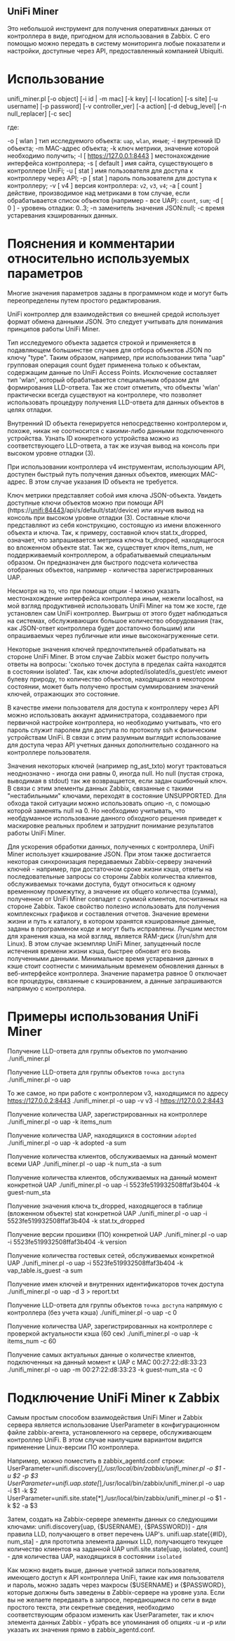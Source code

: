 ## UniFi Miner

Это небольшой инструмент для получения оперативных данных от контроллера в виде, пригодном для использования в Zabbix.
C его помощью можно передать в систему мониторинга любые показатели и настройки, доступные через API, предоставленный компанией Ubiquiti. 

# Использование

unifi_miner.pl [-o object] [-i id | -m mac] [-k key] [-l location] [-s site] [-u username] [-p password] [-v controller_ver] [-a action] [-d debug_level] [-n null_replacer] [-c sec]

где:

-o [ wlan ] тип исследуемого объекта: `uap`, `wlan`, иные;
-i внутренний ID объекта;
-m MAC-адрес объекта;
-k ключ метрики, значение которой необходимо получить;
-l [ https://127.0.0.1:8443 ] местонахождение интерфейса контроллера;
-s [ default ] имя сайта, существующего в контроллере UniFi;
-u [ stat ] имя пользователя для доступа к контроллеру через API;
-p [ stat ] пароль пользователя для доступа к контроллеру;
-v [ v4 ] версия контроллера: `v2`, `v3`, `v4`;
-a [ count ] действие, производимое над метриками в том случае, если обрабатывается список объектов (например - все UAP): `count`, `sum`;
-d [ 0 ] - уровень отладки: 0..3;
-n заменитель значения JSON:null;
-c время устаревания кэшированных данных.

# Пояснения и комментарии относительно используемых параметров 

Многие значения параметров заданы в программном коде и могут быть переопределены путем простого редактирования.

UniFi контроллер для взаимодействия со внешней средой использует формат обмена данными JSON. Это следует учитывать для понимания принципов работы UniFi Miner.

Тип исследуемого объекта задается строкой и применяется в подавляющем большинстве случаев для отбора объектов JSON по ключу "type". Таким образом, например, при использовании типа "uap" групповая операция count будет применена только к объектам, содержащим данные по UniFi Access Points. Исключение составляет тип 'wlan', который обрабатывается специальным образом для формирования LLD-ответа. Так же стоит отметить, что объекты 'wlan' практически всегда существуют на контроллере, 
что позволяет использовать процедуру получения LLD-ответа для данных объектов в целях отладки.

Внутренний ID объекта генерируется непосредственно контроллером и, похоже, никак не соотносится с какими-либо данными подключенного устройства. Узнать ID конкретного устройства можно из соответствующего LLD-ответа, а так же изучая вывод на консоль при высоком уровне отладки (3).

При использовании контроллера v4 инструментам, использующим API, доступен быстрый путь получения данных объектов, имеющих MAC-адрес. В этом случае указания ID объекта не требуется.

Ключ метрики представляет собой имя ключа JSON-объекта. Увидеть доступные ключи объектов можно при помощи API (https://<unifi:84443>/api/s/default/stat/device) или изучив вывод на консоль при высоком уровне отладки (3). 
Составные ключи представляют из себя конструкцию, состоящую из имени вложенного объекта и ключа. Так, к примеру, составной ключ stat.tx_dropped, означает, что запрашивается метрика ключа tx_dropped, находящегося во вложенном объекте stat.
Так же, существует ключ items_num, не поддерживаемый контроллером, а обрабатываемый специальным образом. Он предназначен для быстрого подсчета количества отобранных объектов, например - количества зарегистрированных UAP.

Несмотря на то, что при помощи опции -l можно указать местонахождение интерфейса контроллера иным, нежели localhost, на мой взгляд продуктивней использовать UniFi Miner на том же хосте, где установлен сам UniFi контроллер. Выигрыш от этого будет наблюдаться на системах, обслуживающих большое количество оборудования (так, как JSON-ответ контроллера будет достаточно большим) или опрашиваемых через публичные или иные высоконагруженные сети.

Некоторые значения ключей предпочтительней обрабатывать на стороне UniFi Miner. В этом случае Zabbix может быстро получить ответы на вопросы: 'сколько точек доступа в пределах сайта находятся в состоянии isolated'. Так, как ключи adopted/isolated/is_guest/etc имеют булеву природу, то количество объектов, находящихся в некотором состоянии, может быть получено простым суммированием значений ключей, отражающих это состояние.

В качестве имени пользователя для доступа к контроллеру через API можно использовать аккаунт администратора, создаваемого при первичной настройке контроллера, но необходимо учитывать, что его пароль служит паролем для доступа по протоколу ssh к физическим устройствам UniFi. В связи с этим разумным выглядит использование для доступа чераз API учетных данных дополнительно созданного на контроллере пользователя.

Значения некоторых ключей (например ng_ast_txto) могут трактоваться неоднозначно - иногда они равны 0, иногда null. Но null (пустая строка, выводимая в stdout) так же возвращается, если задан ошибочный ключ. В связи с этим элементы данных Zabbix, связанные с такими "нестабильными" ключами, переходят в состояние UNSUPPORTED. Для обхода такой ситуации можно использовать опцию -n, с помощью которой заменять null на 0. Но необходимо учитывать, что необдуманное использование данного обходного решения приведет к маскировке реальных проблем и затруднит понимание результатов работы UniFi Miner.

Для ускорения обработки данных, полученных с контроллера, UniFi Miner использует кэширование JSON. При этом также достигается некоторая синхронизация передаваемых Zabbix-серверу значений ключей - например, при достаточном сроке жизни кэша, ответы на последовательные запросы со стороны Zabbix количества клиентов, обслуживаемых точками доступа, будут относиться к одному временному промежутку, а значение их общего количества (сумма), полученное от UniFi Miner совпадет с суммой клиентов, посчитанных на стороне Zabbix. Такое свойство полезно использовать для получения комплексных графиков и составления отчетов.
Значение времени жизни и путь к каталогу, в котором хранятся кэшированные данные, заданы в программном коде и могут быть исправлены. Лучшим местом для хранения кэша, на мой взгляд, является RAM-диск (/run/shm для Linux). В этом случае экземпляр UniFi Miner, запущенный после истечения времени жизни кэша, быстрее обновит его вновь полученными данными. Минимальное время устаревания данных в кэше стоит соотнести с минимальным временем обновления данных в веб-интерфейсе контроллера. Значение параметра равное 0 отключает все процедуры, связанные с кэшированием, а данные запрашиваются напрямую с контроллера.

# Примеры использования UniFi Miner

Получение LLD-ответа для группы объектов по умолчанию 
./unifi_miner.pl

Получение LLD-ответа для группы объектов `точка доступа`
./unifi_miner.pl -o uap

То же самое, но при работе с контроллером v3, находящимся по адресу https://127.0.0.2:8443
./unifi_miner.pl -o uap -v v3 -l https://127.0.0.2:8443

Получение количества UAP, зарегистрированных на контроллере
./unifi_miner.pl -o uap -k items_num

Получение количества UAP, находящихся в состоянии `adopted`
./unifi_miner.pl -o uap -k adopted -a sum

Получение количества клиентов, обслуживаемых на данный момент всеми UAP
./unifi_miner.pl -o uap -k num_sta -a sum

Получение количества клиентов, обслуживаемых на данный момент конкретной UAP
./unifi_miner.pl -o uap -i 5523fe519932508ffaf3b404 -k guest-num_sta

Получение значения ключа tx_dropped, находящегося в таблице (вложенном объекте) stat конкретной UAP
./unifi_miner.pl -o uap -i 5523fe519932508ffaf3b404 -k stat.tx_dropped

Получение версии прошивки (ПО) конкретной UAP 
./unifi_miner.pl -o uap -i 5523fe519932508ffaf3b404 -k version

Получение количества гостевых сетей, обслуживаемых конкретной UAP
./unifi_miner.pl -o uap -i 5523fe519932508ffaf3b404 -k vap_table.is_guest -a sum

Получение имен ключей и внутренних идентификаторов точек доступа
./unifi_miner.pl -o uap -d 3 > report.txt

Получение LLD-ответа для группы объектов `точка доступа` напрямую с контроллера (без учета кэша)
./unifi_miner.pl -o uap -c 0

Получение количества UAP, зарегистрированных на контроллере с проверкой актуальности кэша (60 сек)
./unifi_miner.pl -o uap -k items_num -c 60

Получение самых актуальных данные о количестве клиентов, подключенных на данный момент к UAP с MAC 00:27:22:d8:33:23
./unifi_miner.pl -o uap -m 00:27:22:d8:33:23 -k guest-num_sta -с 0

# Подключение UniFi Miner к Zabbix

Самым простым способом взаимодействия UniFi Miner и Zabbix сервера является использование UserParameter в конфигурационном файле zabbix-агента, установленного на сервере, обслуживающем контроллер UniFi. В этом случае наилучшим вариантом видится применение Linux-версии ПО контроллера.

Например, можно поместить в zabbix_agentd.conf строки:
UserParameter=unifi.discovery[*],/usr/local/bin/zabbix/unifi_miner.pl -o $1 -u $2 -p $3
UserParameter=unifi.uap.state[*],/usr/local/bin/zabbix/unifi_miner.pl -o uap -i $1 -k $2
UserParameter=unifi.site.state[*],/usr/local/bin/zabbix/unifi_miner.pl -o $1 -k $2 -a $3

Затем, создать на Zabbix-сервере элементы данных со следующими ключами:
unifi.discovery[uap, {$USERNAME}, {$PASSWORD}] - для правила LLD, получающего в ответ перечень UAP's.
unifi.uap.state[{#ID}, num_sta] - для прототипа элемента данных LLD, получающего текущее количество клиентов на заданной UAP 
unifi.site.state[uap, isolated, count] - для количества UAP, находящихся в состоянии `isolated`

Как можно видеть выше, данные учетной записи пользователя, имеющего доступ к API контроллера UniFi, такие как имя пользователя и пароль, можно задать через макросы {$USERNAME} и {$PASSWORD}, которые должны быть заведены в Zabbix-сервере на уровне узла. Если вы не желаете передавать в запросе, передающимся по сети в виде простого текста, эти секретные сведения, необходимо соответствующим образом изменить как UserParameter, так и ключ элемента данных Zabbix - убрать все упоминания об опциях -u и -p или указать их значения прямо в zabbix_agentd.conf.
